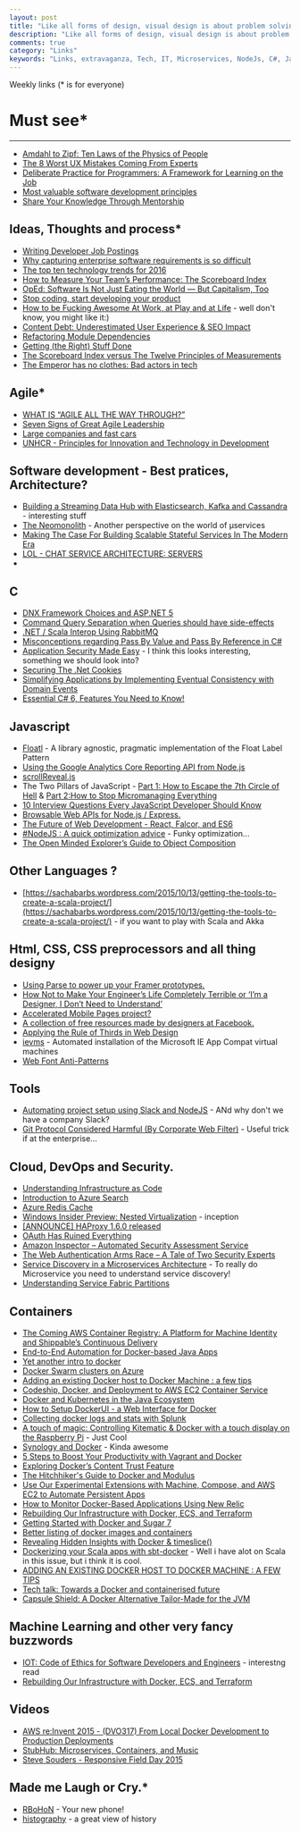 ```yaml
---
layout: post
title: "Like all forms of design, visual design is about problem solving, not about personal preference or unsupported opinion."
description: "Like all forms of design, visual design is about problem solving, not about personal preference or unsupported opinion."
comments: true
category: "Links"
keywords: "Links, extravaganza, Tech, IT, Microservices, NodeJs, C#, Javascript, Solution architecture"
---
```

Weekly links (* is for everyone)

#   Must see* #
-----
  * [Amdahl to Zipf: Ten Laws of the Physics of People](http://hintjens.com/blog:100)
  * [The 8 Worst UX Mistakes Coming From Experts](https://medium.com/swlh/the-8-worst-ux-mistakes-coming-from-experts-692884971f80)
  * [Deliberate Practice for Programmers: A Framework for Learning on the Job](http://simpleprogrammer.com/2015/10/09/deliberate-practice-for-programmers-a-framework-for-learning-on-the-job/)
  * [Most valuable software development principles](http://enterprisecraftsmanship.com/2015/10/12/most-valuable-software-development-principles/)
  * [Share Your Knowledge Through Mentorship](http://blog.teamtreehouse.com/share-knowledge-mentorship)
 
##  Ideas, Thoughts and process* ##
  * [Writing Developer Job Postings](http://www.tokyodev.com/2015/08/28/writing-developer-job-posting/)
  * [Why capturing enterprise software requirements is so difficult](http://www.cio.com/article/2990512/enterprise-software/why-capturing-enterprise-software-requirements-is-so-difficult.html#tk.rss_itstrategy)
  * [The top ten technology trends for 2016](https://jaxenter.com/the-top-ten-technology-trends-for-2016-121369.html?)
  * [How to Measure Your Team’s Performance: The Scoreboard Index](http://noop.nl/2015/10/the-scoreboard-index.html?)
  * [OpEd: Software Is Not Just Eating the World — But Capitalism, Too](http://thenewstack.io/oped-software-not-just-eating-world-capitalism/)
  * [Stop coding, start developing your product](https://blogs.endjin.com/2015/10/stop-coding-start-developing-your-product/)
  * [How to be Fucking Awesome At Work, at Play and at Life](https://medium.com/@docjamesw/how-to-be-fucking-awesome-509ea54524fc) - well don't know, you might like it:)
  * [Content Debt: Underestimated User Experience & SEO Impact](http://apmblog.dynatrace.com/2015/10/12/content-debt-underestimated-user-experience-seo-impact/)
  * [Refactoring Module Dependencies](http://martinfowler.com/articles/refactoring-dependencies.html)
  * [Getting (the Right) Stuff Done](http://blog.learningbyshipping.com/2015/10/12/getting-the-right-stuff-done/)
  * [The Scoreboard Index versus The Twelve Principles of Measurements](http://noop.nl/2015/10/the-scoreboard-index-versus-the-twelve-principles-of-measurements.html)
  * [The Emperor has no clothes: Bad actors in tech](http://blog.jessitron.com/2015/10/the-emperor-has-no-clothes-bad-actors.html)


## Agile* ##
  * [WHAT IS “AGILE ALL THE WAY THROUGH?”](http://magenic.com/Blog/Post/118/What-is-%E2%80%9CAgile-All-the-Way-Through-%E2%80%9D)
  * [Seven Signs of Great Agile Leadership](http://www.stickyminds.com/article/seven-signs-great-agile-leadership)
  * [Large companies and fast cars](http://allankelly.blogspot.dk/2015/10/large-companies-and-fast-cars.html)
  * [UNHCR - Principles for Innovation and Technology in Development](http://www.unicefstories.org/principles/)

##  Software development - Best pratices, Architecture? ##
  * [Building a Streaming Data Hub with Elasticsearch, Kafka and Cassandra](http://thenewstack.io/building-streaming-data-hub-elasticsearch-kafka-cassandra/) - interesting stuff
  * [The Neomonolith](https://inconshreveable.com/10-07-2015/the-neomonolith/) - Another perspective on the world of &micro;services
  * [Making The Case For Building Scalable Stateful Services In The Modern Era](http://highscalability.com/blog/2015/10/12/making-the-case-for-building-scalable-stateful-services-in-t.html)
  * [LOL - CHAT SERVICE ARCHITECTURE: SERVERS](http://engineering.riotgames.com/news/chat-service-architecture-servers)
  * 

##  **C** ##
  * [DNX Framework Choices and ASP.NET 5](http://odetocode.com/blogs/scott/archive/2015/10/13/dnx-framework-choices-and-asp-net-5.aspx)
  * [Command Query Separation when Queries should have side-effects](http://blog.ploeh.dk/2015/10/08/command-query-separation-when-queries-should-have-side-effects/)
  * [.NET / Scala Interop Using RabbitMQ](http://www.codeproject.com/Articles/1037532/NET-Scala-Interop-Using-RabbitMQ)
  * [Misconceptions regarding Pass By Value and Pass By Reference in C#](http://www.codeproject.com/Articles/1037209/Misconceptions-regarding-Pass-By-Value-and-Pass-By)
  * [Application Security Made Easy](https://www.checkmarx.com/) - I think this looks interesting, something we should look into?
  * [Securing The .Net Cookies](https://www.jardinesoftware.net/2015/10/13/securing-the-net-cookies/)
  * [Simplifying Applications by Implementing Eventual Consistency with Domain Events](https://visualstudiomagazine.com/articles/2015/10/01/implementing-eventual-consistency.aspx)
  * [Essential C# 6, Features You Need to Know!](http://developer.telerik.com/featured/essential-c-6-features-you-need-to-know/)

##  Javascript ##
  * [Floatl](https://github.com/richardvenneman/floatl) - A library agnostic, pragmatic implementation of the Float Label Pattern 
  * [Using the Google Analytics Core Reporting API from Node.js](http://www.2ality.com/2015/10/google-analytics-api.html)
  * [scrollReveal.js](https://github.com/jlmakes/scrollReveal.js)
  * The Two Pillars of JavaScript - [Part 1: How to Escape the 7th Circle of Hell](https://medium.com/javascript-scene/the-two-pillars-of-javascript-ee6f3281e7f3) & [Part 2:How to Stop Micromanaging Everything](https://medium.com/javascript-scene/the-two-pillars-of-javascript-pt-2-functional-programming-a63aa53a41a4)
  * [10 Interview Questions Every JavaScript Developer Should Know](https://medium.com/javascript-scene/10-interview-questions-every-javascript-developer-should-know-6fa6bdf5ad95)
  * [Browsable Web APIs for Node.js / Express.](https://github.com/tomchristie/express-browsable-api?utm_source=webopsweekly&utm_medium=email)
  * [The Future of Web Development - React, Falcor, and ES6](http://engineering.widen.com/blog/future-of-the-web-react-falcor/)
  * [#NodeJS : A quick optimization advice](https://top.fse.guru/nodejs-a-quick-optimization-advice-7353b820c92e) - Funky optimization...
  * [The Open Minded Explorer’s Guide to Object Composition](https://medium.com/javascript-scene/the-open-minded-explorer-s-guide-to-object-composition-88fe68961bed)

##  Other Languages ? ##
  * [https://sachabarbs.wordpress.com/2015/10/13/getting-the-tools-to-create-a-scala-project/](https://sachabarbs.wordpress.com/2015/10/13/getting-the-tools-to-create-a-scala-project/) - if you want to play with Scala and Akka 

##  Html, CSS, CSS preprocessors and all thing designy ##
  * [Using Parse to power up your Framer prototypes.](https://medium.com/facebook-design/using-parse-to-power-up-your-framer-prototypes-88cb87009d00)
  * [How Not to Make Your Engineer’s Life Completely Terrible or ‘I’m a Designer, I Don’t Need to Understand’](https://medium.com/facebook-design/how-not-to-make-your-engineer-s-life-completely-terrible-292a6d5d134c)
  * [Accelerated Mobile Pages project?](https://www.ampproject.org/)
  * [A collection of free resources made by designers at Facebook.](http://facebook.github.io/design/)
  * [Applying the Rule of Thirds in Web Design](http://webdesignledger.com/rule-of-thirds-in-web-design)
  * [ievms](https://github.com/xdissent/ievms) - Automated installation of the Microsoft IE App Compat virtual machines
  * [Web Font Anti-Patterns](http://bramstein.com/writing/web-font-anti-patterns.html)
 
##  Tools ##
  * [Automating project setup using Slack and NodeJS](http://thetechstudio.ghost.io/autom/#.Vh9HL37hAuU) - ANd why don't we have a company Slack?
  * [Git Protocol Considered Harmful (By Corporate Web Filter)](http://derickbailey.com/2015/10/14/git-protocol-considered-harmful-by-corporate-web-filter/) - Useful trick if at the enterprise...
 
##  Cloud, DevOps and Security.  ##
  * [Understanding Infrastructure as Code](https://cloudonaut.io/understanding-infrastructure-as-code/)
  * [Introduction to Azure Search](http://gunnarpeipman.com/2015/09/introduction-to-azure-search)
  * [Azure Redis Cache](https://azure.microsoft.com/en-us/blog/azure-redis-cache-public-preview-of-premium-tier/)
  * [Windows Insider Preview: Nested Virtualization](http://blogs.technet.com/b/virtualization/archive/2015/10/13/windows-insider-preview-nested-virtualization.aspx) - inception
  * [[ANNOUNCE] HAProxy 1.6.0 released](http://blog.haproxy.com/2015/10/14/whats-new-in-haproxy-1-6/)
  * [OAuth Has Ruined Everything](http://developer.telerik.com/featured/oauth-has-ruined-everything/?utm_source=webopsweekly&utm_medium=email)
  * [Amazon Inspector – Automated Security Assessment Service](https://aws.amazon.com/blogs/aws/amazon-inspector-automated-security-assessment-service/)
  * [The Web Authentication Arms Race – A Tale of Two Security Experts](http://blog.slaks.net/2015-10-13/web-authentication-arms-race-a-tale-of-two-security-experts/?utm_source=webopsweekly&utm_medium=email)
  * [Service Discovery in a Microservices Architecture](https://www.nginx.com/blog/service-discovery-in-a-microservices-architecture/) - To really do Microservice you need to understand service discovery!
  * [Understanding Service Fabric Partitions](http://blogs.msdn.com/b/mvpawardprogram/archive/2015/10/13/understanding-service-fabric-partitions.aspx?WT.mc_id=DX_MVP4025064)


## Containers ##
  * [The Coming AWS Container Registry: A Platform for Machine Identity and Shippable’s Continuous Delivery](http://thenewstack.io/the-coming-aws-container-registry-a-platform-for-machine-identity-and-continuous-delivery/)
  * [End-to-End Automation for Docker-based Java Apps](https://dzone.com/articles/end-to-end-automation-for-docker-based-java-apps)
  * [Yet another intro to docker](http://blog.simontimms.com/2015/10/04/yet-another-docker-intro/)
  * [Docker Swarm clusters on Azure](http://openness.microsoft.com/blog/2015/10/12/docker-swarm-clusters-on-azure/)
  * [Adding an existing Docker host to Docker Machine : a few tips](http://www.javacodegeeks.com/2015/10/adding-an-existing-docker-host-to-docker-machine-a-few-tips.html)
  * [Codeship, Docker, and Deployment to AWS EC2 Container Service](http://www.javacodegeeks.com/2015/10/codeship-docker-and-deployment-to-aws-ec2-container-service.html)
  * [Docker and Kubernetes in the Java Ecosystem](https://dzone.com/articles/docker-and-kubernetes-in-the-java-ecosystem)
  * [How to Setup DockerUI - a Web Interface for Docker](http://linoxide.com/linux-how-to/setup-dockerui-web-interface-docker)
  * [Collecting docker logs and stats with Splunk](http://blogs.splunk.com/2015/08/24/collecting-docker-logs-and-stats-with-splunk/)
  * [A touch of magic: Controlling Kitematic & Docker with a touch display on the Raspberry Pi](http://blog.hypriot.com/post/a-touch-of-magic-controlling-kitematic-with-a-touch-display-on-the-raspberry-pi/) - Just Cool
  * [Synology and Docker](http://www.jinkit.com/docker-on-synology/?) - Kinda awesome
  * [5 Steps to Boost Your Productivity with Vagrant and Docker](http://www.mikelangelo-project.eu/2015/10/5-steps-to-boost-your-productivity-with-vagrant-and-docker/)
  * [Exploring Docker’s Content Trust Feature](http://blog.codeship.com/exploring-dockers-new-content-trust-feature/)
  * [The Hitchhiker's Guide to Docker and Modulus](http://code.tutsplus.com/tutorials/the-hitchhikers-guide-to-docker-and-modulus--cms-24770)
  * [Use Our Experimental Extensions with Machine, Compose, and AWS EC2 to Automate Persistent Apps](http://blog.emccode.com/2015/10/01/use-docker-machine-and-compose-with-aws-ec2-to-automate-persistent-apps/)
  * [How to Monitor Docker-Based Applications Using New Relic](http://code.tutsplus.com/tutorials/how-to-monitor-docker-based-applications-using-new-relic--cms-24891)
  * [Rebuilding Our Infrastructure with Docker, ECS, and Terraform](https://segment.com/blog/rebuilding-our-infrastructure/)
  * [Getting Started with Docker and Sugar 7](http://developer.sugarcrm.com/2015/10/07/getting-started-with-docker-and-sugar-7)
  * [Better listing of docker images and containers](http://blog.pixelastic.com/2015/09/29/better-listing-of-docker-images-and-container/)
  * [Revealing Hidden Insights with Docker & timeslice()](https://blog.logentries.com/2015/10/revealing-hidden-insights-with-docker-timeslice)
  * [Dockerizing your Scala apps with sbt-docker](http://velvia.github.io/Docker-Scala-Sbt/) - Well i have alot on Scala in this issue, but i think it is cool.
  * [ADDING AN EXISTING DOCKER HOST TO DOCKER MACHINE : A FEW TIPS](http://blog.dahanne.net/2015/10/07/adding-an-existing-docker-host-to-docker-machine-a-few-tips/)
  * [Tech talk: Towards a Docker and containerised future ](http://tech.just-eat.com/2015/10/14/tech-talk-towards-a-docker-and-containerised-future/)
  * [Capsule Shield: A Docker Alternative Tailor-Made for the JVM](http://blog.paralleluniverse.co/2015/10/08/container-capsules/?)

## Machine Learning and other very fancy buzzwords ##
  * [IOT: Code of Ethics for Software Developers and Engineers](http://blogs.msdn.com/b/devschool/archive/2015/10/09/iot-code-of-ethics-for-software-developers-and-engineers.aspx) - interestng read
  * [Rebuilding Our Infrastructure with Docker, ECS, and Terraform](https://segment.com/blog/rebuilding-our-infrastructure/)

##  Videos ##
  * [AWS re:Invent 2015 - (DVO317) From Local Docker Development to Production Deployments](https://www.youtube.com/watch?v=7CZFpHUPqXw&_tmc=hJJf6Kg2Bq8OZLOK5qWIhzurNCMLNddf_6ifA1HQpsk&mkt_tok=3RkMMJWWfF9wsRonuqTMZKXonjHpfsX54%2B0uXKK1lMI%2F0ER3fOvrPUfGjI4ASsBrI%2BSLDwEYGJlv6SgFQ7LMMaZq1rgMXBk%3D)
  * [StubHub: Microservices, Containers, and Music](http://containersummit.io/events/sf-2015/videos/stubhub-microservices-containers-and-music)
  * [Steve Souders - Responsive Field Day 2015](https://www.youtube.com/watch?v=f5_iAzS3WMQ&utm_source=webopsweekly&utm_medium=email)

##  Made me Laugh or Cry.* ##
 * [RBoHoN](https://robohon.com/special/english/) - Your new phone!
 * [histography](http://histography.io/) - a great view of history

